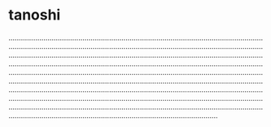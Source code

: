 # tanoshi

..................................................................................................................................................................................................................................................................................................................................................................................................................................................................................................................................................................................................................................................................................................................................................................................................................................................................................................................................................................................................................................................................................................................................................................................................................................................................
